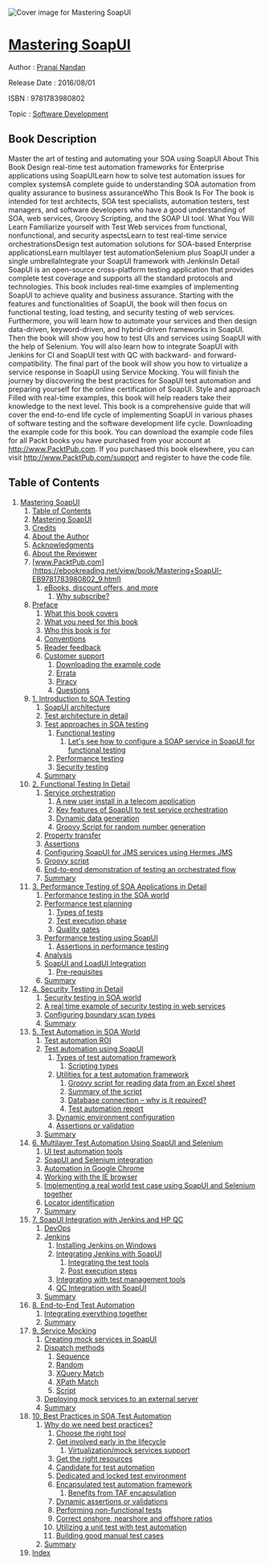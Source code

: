 ![Cover image for Mastering SoapUI](https://imgdetail.ebookreading.net/cover/cover/software_development/EB9781783980802.jpg)

[Mastering SoapUI](https://ebookreading.net/view/book/Mastering+SoapUI-EB9781783980802_1.html "Mastering SoapUI")
====================================================================================================================

Author : [Pranai Nandan](https://ebookreading.net/search/author/Pranai+Nandan)

Release Date : 2016/08/01

ISBN : 9781783980802

Topic : [Software Development](https://ebookreading.net/search/category/software-development)

Book Description
-----------------

Master the art of testing and automating your SOA using SoapUI
About This Book
Design real-time test automation frameworks for Enterprise applications using SoapUILearn how to solve test automation issues for complex systemsA complete guide to understanding SOA automation from quality assurance to business assuranceWho This Book Is For
The book is intended for test architects, SOA test specialists, automation testers, test managers, and software developers who have a good understanding of SOA, web services, Groovy Scripting, and the SOAP UI tool.
What You Will Learn
Familiarize yourself with Test Web services from functional, nonfunctional, and security aspectsLearn to test real-time service orchestrationsDesign test automation solutions for SOA-based Enterprise applicationsLearn multilayer test automationSelenium plus SoapUI under a single umbrellaIntegrate your SoapUI framework with JenkinsIn Detail
SoapUI is an open-source cross-platform testing application that provides complete test coverage and supports all the standard protocols and technologies. This book includes real-time examples of implementing SoapUI to achieve quality and business assurance.
Starting with the features and functionalities of SoapUI, the book will then focus on functional testing, load testing, and security testing of web services. Furthermore, you will learn how to automate your services and then design data-driven, keyword-driven, and hybrid-driven frameworks in SoapUI. Then the book will show you how to test UIs and services using SoapUI with the help of Selenium. You will also learn how to integrate SoapUI with Jenkins for CI and SoapUI test with QC with backward- and forward-compatibility. The final part of the book will show you how to virtualize a service response in SoapUI using Service Mocking.
You will finish the journey by discovering the best practices for SoapUI test automation and preparing yourself for the online certification of SoapUI.
Style and approach
Filled with real-time examples, this book will help readers take their knowledge to the next level. This book is a comprehensive guide that will cover the end-to-end life cycle of implementing SoapUI in various phases of software testing and the software development life cycle.
Downloading the example code for this book. You can download the example code files for all Packt books you have purchased from your account at http://www.PacktPub.com. If you purchased this book elsewhere, you can visit http://www.PacktPub.com/support and register to have the code file.
              
Table of Contents
-----------------

1. [Mastering SoapUI](https://ebookreading.net/view/book/Mastering+SoapUI-EB9781783980802_3.html)
    1. [Table of Contents](https://ebookreading.net/view/book/Mastering+SoapUI-EB9781783980802_2.html)
    1. [Mastering SoapUI](https://ebookreading.net/view/book/Mastering+SoapUI-EB9781783980802_4.html)
    1. [Credits](https://ebookreading.net/view/book/Mastering+SoapUI-EB9781783980802_5.html)
    1. [About the Author](https://ebookreading.net/view/book/Mastering+SoapUI-EB9781783980802_6.html)
    1. [Acknowledgments](https://ebookreading.net/view/book/Mastering+SoapUI-EB9781783980802_7.html)
    1. [About the Reviewer](https://ebookreading.net/view/book/Mastering+SoapUI-EB9781783980802_8.html)
    1. [www.PacktPub.com](https://ebookreading.net/view/book/Mastering+SoapUI-EB9781783980802_9.html)
        1. [eBooks, discount offers, and more](https://ebookreading.net/view/book/Mastering+SoapUI-EB9781783980802_9.html#ch00lvl1sec01)
            1. [Why subscribe?](https://ebookreading.net/view/book/Mastering+SoapUI-EB9781783980802_9.html#ch00lvl2sec01)
    1. [Preface](https://ebookreading.net/view/book/Mastering+SoapUI-EB9781783980802_10.html)
        1. [What this book covers](https://ebookreading.net/view/book/Mastering+SoapUI-EB9781783980802_10.html#ch00lvl1sec02)
        1. [What you need for this book](https://ebookreading.net/view/book/Mastering+SoapUI-EB9781783980802_11.html)
        1. [Who this book is for](https://ebookreading.net/view/book/Mastering+SoapUI-EB9781783980802_12.html)
        1. [Conventions](https://ebookreading.net/view/book/Mastering+SoapUI-EB9781783980802_13.html)
        1. [Reader feedback](https://ebookreading.net/view/book/Mastering+SoapUI-EB9781783980802_14.html)
        1. [Customer support](https://ebookreading.net/view/book/Mastering+SoapUI-EB9781783980802_15.html)
            1. [Downloading the example code](https://ebookreading.net/view/book/Mastering+SoapUI-EB9781783980802_15.html#ch00lvl2sec02)
            1. [Errata](https://ebookreading.net/view/book/Mastering+SoapUI-EB9781783980802_15.html#ch00lvl2sec03)
            1. [Piracy](https://ebookreading.net/view/book/Mastering+SoapUI-EB9781783980802_15.html#ch00lvl2sec04)
            1. [Questions](https://ebookreading.net/view/book/Mastering+SoapUI-EB9781783980802_15.html#ch00lvl2sec05)
    1. [1. Introduction to SOA Testing](https://ebookreading.net/view/book/Mastering+SoapUI-EB9781783980802_16.html)
        1. [SoapUI architecture](https://ebookreading.net/view/book/Mastering+SoapUI-EB9781783980802_16.html#ch01lvl1sec08)
        1. [Test architecture in detail](https://ebookreading.net/view/book/Mastering+SoapUI-EB9781783980802_17.html)
        1. [Test approaches in SOA testing](https://ebookreading.net/view/book/Mastering+SoapUI-EB9781783980802_18.html)
            1. [Functional testing](https://ebookreading.net/view/book/Mastering+SoapUI-EB9781783980802_18.html#ch01lvl2sec06)
                1. [Let&#39;s see how to configure a SOAP service in SoapUI for functional testing](https://ebookreading.net/view/book/Mastering+SoapUI-EB9781783980802_18.html#ch01lvl3sec01)
            1. [Performance testing](https://ebookreading.net/view/book/Mastering+SoapUI-EB9781783980802_18.html#ch01lvl2sec07)
            1. [Security testing](https://ebookreading.net/view/book/Mastering+SoapUI-EB9781783980802_18.html#ch01lvl2sec08)
        1. [Summary](https://ebookreading.net/view/book/Mastering+SoapUI-EB9781783980802_19.html)
    1. [2. Functional Testing In Detail](https://ebookreading.net/view/book/Mastering+SoapUI-EB9781783980802_20.html)
        1. [Service orchestration](https://ebookreading.net/view/book/Mastering+SoapUI-EB9781783980802_20.html#ch02lvl1sec12)
            1. [A new user install in a telecom application](https://ebookreading.net/view/book/Mastering+SoapUI-EB9781783980802_20.html#ch02lvl2sec09)
            1. [Key features of SoapUI to test service orchestration](https://ebookreading.net/view/book/Mastering+SoapUI-EB9781783980802_20.html#ch02lvl2sec10)
            1. [Dynamic data generation](https://ebookreading.net/view/book/Mastering+SoapUI-EB9781783980802_20.html#ch02lvl2sec11)
            1. [Groovy Script for random number generation](https://ebookreading.net/view/book/Mastering+SoapUI-EB9781783980802_20.html#ch02lvl2sec12)
        1. [Property transfer](https://ebookreading.net/view/book/Mastering+SoapUI-EB9781783980802_21.html)
        1. [Assertions](https://ebookreading.net/view/book/Mastering+SoapUI-EB9781783980802_22.html)
        1. [Configuring SoapUI for JMS services using Hermes JMS](https://ebookreading.net/view/book/Mastering+SoapUI-EB9781783980802_23.html)
        1. [Groovy script](https://ebookreading.net/view/book/Mastering+SoapUI-EB9781783980802_24.html)
        1. [End-to-end demonstration of testing an orchestrated flow](https://ebookreading.net/view/book/Mastering+SoapUI-EB9781783980802_25.html)
        1. [Summary](https://ebookreading.net/view/book/Mastering+SoapUI-EB9781783980802_26.html)
    1. [3. Performance Testing of SOA Applications in Detail](https://ebookreading.net/view/book/Mastering+SoapUI-EB9781783980802_27.html)
        1. [Performance testing in the SOA world](https://ebookreading.net/view/book/Mastering+SoapUI-EB9781783980802_27.html#ch03lvl1sec19)
        1. [Performance test planning](https://ebookreading.net/view/book/Mastering+SoapUI-EB9781783980802_28.html)
            1. [Types of tests](https://ebookreading.net/view/book/Mastering+SoapUI-EB9781783980802_28.html#ch03lvl2sec13)
            1. [Test execution phase](https://ebookreading.net/view/book/Mastering+SoapUI-EB9781783980802_28.html#ch03lvl2sec14)
            1. [Quality gates](https://ebookreading.net/view/book/Mastering+SoapUI-EB9781783980802_28.html#ch03lvl2sec15)
        1. [Performance testing using SoapUI](https://ebookreading.net/view/book/Mastering+SoapUI-EB9781783980802_29.html)
            1. [Assertions in performance testing](https://ebookreading.net/view/book/Mastering+SoapUI-EB9781783980802_29.html#ch03lvl2sec16)
        1. [Analysis](https://ebookreading.net/view/book/Mastering+SoapUI-EB9781783980802_30.html)
        1. [SoapUI and LoadUI Integration](https://ebookreading.net/view/book/Mastering+SoapUI-EB9781783980802_31.html)
            1. [Pre-requisites](https://ebookreading.net/view/book/Mastering+SoapUI-EB9781783980802_31.html#ch03lvl2sec17)
        1. [Summary](https://ebookreading.net/view/book/Mastering+SoapUI-EB9781783980802_32.html)
    1. [4. Security Testing in Detail](https://ebookreading.net/view/book/Mastering+SoapUI-EB9781783980802_33.html)
        1. [Security testing in SOA world](https://ebookreading.net/view/book/Mastering+SoapUI-EB9781783980802_33.html#ch04lvl1sec25)
        1. [A real time example of security testing in web services](https://ebookreading.net/view/book/Mastering+SoapUI-EB9781783980802_34.html)
        1. [Configuring boundary scan types](https://ebookreading.net/view/book/Mastering+SoapUI-EB9781783980802_35.html)
        1. [Summary](https://ebookreading.net/view/book/Mastering+SoapUI-EB9781783980802_36.html)
    1. [5. Test Automation in SOA World](https://ebookreading.net/view/book/Mastering+SoapUI-EB9781783980802_37.html)
        1. [Test automation ROI](https://ebookreading.net/view/book/Mastering+SoapUI-EB9781783980802_37.html#ch05lvl1sec29)
        1. [Test automation using SoapUI](https://ebookreading.net/view/book/Mastering+SoapUI-EB9781783980802_38.html)
            1. [Types of test automation framework](https://ebookreading.net/view/book/Mastering+SoapUI-EB9781783980802_38.html#ch05lvl2sec18)
                1. [Scripting types](https://ebookreading.net/view/book/Mastering+SoapUI-EB9781783980802_38.html#ch05lvl3sec02)
            1. [Utilities for a test automation framework](https://ebookreading.net/view/book/Mastering+SoapUI-EB9781783980802_38.html#ch05lvl2sec19)
                1. [Groovy script for reading data from an Excel sheet](https://ebookreading.net/view/book/Mastering+SoapUI-EB9781783980802_38.html#ch05lvl3sec03)
                1. [Summary of the script](https://ebookreading.net/view/book/Mastering+SoapUI-EB9781783980802_38.html#ch05lvl3sec04)
                1. [Database connection – why is it required?](https://ebookreading.net/view/book/Mastering+SoapUI-EB9781783980802_38.html#ch05lvl3sec05)
                1. [Test automation report](https://ebookreading.net/view/book/Mastering+SoapUI-EB9781783980802_38.html#ch05lvl3sec06)
            1. [Dynamic environment configuration](https://ebookreading.net/view/book/Mastering+SoapUI-EB9781783980802_38.html#ch05lvl2sec20)
            1. [Assertions or validation](https://ebookreading.net/view/book/Mastering+SoapUI-EB9781783980802_38.html#ch05lvl2sec21)
        1. [Summary](https://ebookreading.net/view/book/Mastering+SoapUI-EB9781783980802_39.html)
    1. [6. Multilayer Test Automation Using SoapUI and Selenium](https://ebookreading.net/view/book/Mastering+SoapUI-EB9781783980802_40.html)
        1. [UI test automation tools](https://ebookreading.net/view/book/Mastering+SoapUI-EB9781783980802_40.html#ch06lvl1sec32)
        1. [SoapUI and Selenium integration](https://ebookreading.net/view/book/Mastering+SoapUI-EB9781783980802_41.html)
        1. [Automation in Google Chrome](https://ebookreading.net/view/book/Mastering+SoapUI-EB9781783980802_42.html)
        1. [Working with the IE browser](https://ebookreading.net/view/book/Mastering+SoapUI-EB9781783980802_43.html)
        1. [Implementing a real world test case using SoapUI and Selenium together](https://ebookreading.net/view/book/Mastering+SoapUI-EB9781783980802_44.html)
        1. [Locator identification](https://ebookreading.net/view/book/Mastering+SoapUI-EB9781783980802_45.html)
        1. [Summary](https://ebookreading.net/view/book/Mastering+SoapUI-EB9781783980802_46.html)
    1. [7. SoapUI Integration with Jenkins and HP QC](https://ebookreading.net/view/book/Mastering+SoapUI-EB9781783980802_47.html)
        1. [DevOps](https://ebookreading.net/view/book/Mastering+SoapUI-EB9781783980802_47.html#ch07lvl1sec39)
        1. [Jenkins](https://ebookreading.net/view/book/Mastering+SoapUI-EB9781783980802_48.html)
            1. [Installing Jenkins on Windows](https://ebookreading.net/view/book/Mastering+SoapUI-EB9781783980802_48.html#ch07lvl2sec22)
            1. [Integrating Jenkins with SoapUI](https://ebookreading.net/view/book/Mastering+SoapUI-EB9781783980802_48.html#ch07lvl2sec23)
                1. [Integrating the test tools](https://ebookreading.net/view/book/Mastering+SoapUI-EB9781783980802_48.html#ch07lvl3sec07)
                1. [Post execution steps](https://ebookreading.net/view/book/Mastering+SoapUI-EB9781783980802_48.html#ch07lvl3sec08)
            1. [Integrating with test management tools](https://ebookreading.net/view/book/Mastering+SoapUI-EB9781783980802_48.html#ch07lvl2sec24)
            1. [QC Integration with SoapUI](https://ebookreading.net/view/book/Mastering+SoapUI-EB9781783980802_48.html#ch07lvl2sec25)
        1. [Summary](https://ebookreading.net/view/book/Mastering+SoapUI-EB9781783980802_49.html)
    1. [8. End-to-End Test Automation](https://ebookreading.net/view/book/Mastering+SoapUI-EB9781783980802_50.html)
        1. [Integrating everything together](https://ebookreading.net/view/book/Mastering+SoapUI-EB9781783980802_50.html#ch08lvl1sec42)
        1. [Summary](https://ebookreading.net/view/book/Mastering+SoapUI-EB9781783980802_51.html)
    1. [9. Service Mocking](https://ebookreading.net/view/book/Mastering+SoapUI-EB9781783980802_52.html)
        1. [Creating mock services in SoapUI](https://ebookreading.net/view/book/Mastering+SoapUI-EB9781783980802_52.html#ch09lvl1sec44)
        1. [Dispatch methods](https://ebookreading.net/view/book/Mastering+SoapUI-EB9781783980802_53.html)
            1. [Sequence](https://ebookreading.net/view/book/Mastering+SoapUI-EB9781783980802_53.html#ch09lvl2sec26)
            1. [Random](https://ebookreading.net/view/book/Mastering+SoapUI-EB9781783980802_53.html#ch09lvl2sec27)
            1. [XQuery Match](https://ebookreading.net/view/book/Mastering+SoapUI-EB9781783980802_53.html#ch09lvl2sec28)
            1. [XPath Match](https://ebookreading.net/view/book/Mastering+SoapUI-EB9781783980802_53.html#ch09lvl2sec29)
            1. [Script](https://ebookreading.net/view/book/Mastering+SoapUI-EB9781783980802_53.html#ch09lvl2sec30)
        1. [Deploying mock services to an external server](https://ebookreading.net/view/book/Mastering+SoapUI-EB9781783980802_54.html)
        1. [Summary](https://ebookreading.net/view/book/Mastering+SoapUI-EB9781783980802_55.html)
    1. [10. Best Practices in SOA Test Automation](https://ebookreading.net/view/book/Mastering+SoapUI-EB9781783980802_56.html)
        1. [Why do we need best practices?](https://ebookreading.net/view/book/Mastering+SoapUI-EB9781783980802_56.html#ch10lvl1sec48)
            1. [Choose the right tool](https://ebookreading.net/view/book/Mastering+SoapUI-EB9781783980802_56.html#ch10lvl2sec31)
            1. [Get involved early in the lifecycle](https://ebookreading.net/view/book/Mastering+SoapUI-EB9781783980802_56.html#ch10lvl2sec32)
                1. [Virtualization/mock services support](https://ebookreading.net/view/book/Mastering+SoapUI-EB9781783980802_56.html#ch10lvl3sec09)
            1. [Get the right resources](https://ebookreading.net/view/book/Mastering+SoapUI-EB9781783980802_56.html#ch10lvl2sec33)
            1. [Candidate for test automation](https://ebookreading.net/view/book/Mastering+SoapUI-EB9781783980802_56.html#ch10lvl2sec34)
            1. [Dedicated and locked test environment](https://ebookreading.net/view/book/Mastering+SoapUI-EB9781783980802_56.html#ch10lvl2sec35)
            1. [Encapsulated test automation framework](https://ebookreading.net/view/book/Mastering+SoapUI-EB9781783980802_56.html#ch10lvl2sec36)
                1. [Benefits from TAF encapsulation](https://ebookreading.net/view/book/Mastering+SoapUI-EB9781783980802_56.html#ch10lvl3sec10)
            1. [Dynamic assertions or validations](https://ebookreading.net/view/book/Mastering+SoapUI-EB9781783980802_56.html#ch10lvl2sec37)
            1. [Performing non-functional tests](https://ebookreading.net/view/book/Mastering+SoapUI-EB9781783980802_56.html#ch10lvl2sec38)
            1. [Correct onshore, nearshore and offshore ratios](https://ebookreading.net/view/book/Mastering+SoapUI-EB9781783980802_56.html#ch10lvl2sec39)
            1. [Utilizing a unit test with test automation](https://ebookreading.net/view/book/Mastering+SoapUI-EB9781783980802_56.html#ch10lvl2sec40)
            1. [Building good manual test cases](https://ebookreading.net/view/book/Mastering+SoapUI-EB9781783980802_56.html#ch10lvl2sec41)
        1. [Summary](https://ebookreading.net/view/book/Mastering+SoapUI-EB9781783980802_57.html)
    1. [Index](https://ebookreading.net/view/book/Mastering+SoapUI-EB9781783980802_58.html)
